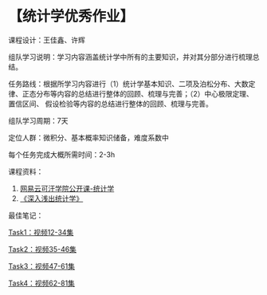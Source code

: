 # 【统计学优秀作业】

课程设计：王佳鑫、许辉

组队学习说明：学习内容涵盖统计学中所有的主要知识，并对其分部分进行梳理总结。

任务路线：根据所学习内容进行（1）统计学基本知识、二项及泊松分布、大数定律、正态分布等内容的总结进行整体的回顾、梳理与完善；（2）中心极限定理、置信区间、 假设检验等内容的总结进行整体的回顾、梳理与完善。

组队学习周期：7天

定位人群：微积分、基本概率知识储备，难度系数中

每个任务完成大概所需时间：2-3h

课程资料：

1. [网易云可汗学院公开课-统计学](http://open.163.com/special/Khan/khstatistics.html)
2. [《深入浅出统计学》](https://pan.baidu.com/s/1dCV6rrOWZU-deKxAoectGA)

最佳笔记：

[Task1：视频12-34集](https://blog.csdn.net/sm376624607/article/details/88022534)

[Task2：视频35-46集](https://blog.csdn.net/kaixinshizhe123/article/details/88050787)

[Task3：视频47-61集](https://blog.csdn.net/qq_40819816/article/details/88083183)

[Task4：视频62-81集](https://blog.csdn.net/sm376624607/article/details/88093103)

